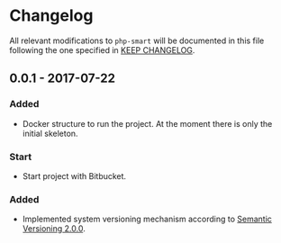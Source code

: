 # Changelog

All relevant modifications to `php-smart` will be documented in this file following the one specified in [KEEP CHANGELOG](http://keepachangelog.com/).

## 0.0.1 - 2017-07-22

### Added
- Docker structure to run the project. At the moment there is only the initial skeleton.

### Start
- Start project with Bitbucket.

### Added
- Implemented system versioning mechanism according to [Semantic Versioning 2.0.0](http://semver.org/).